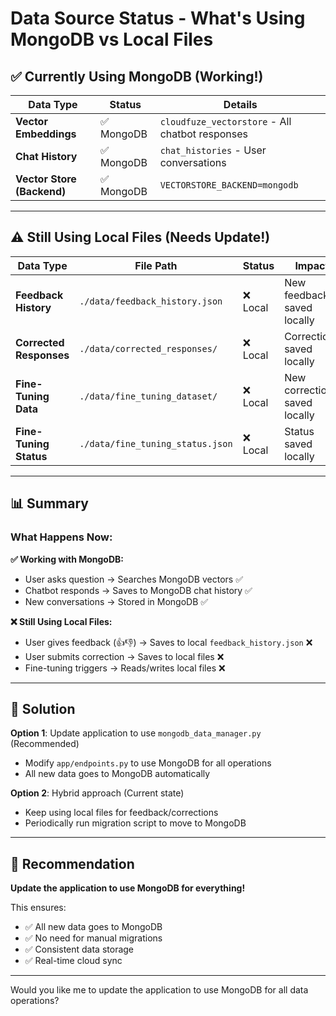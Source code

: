 # Data Source Status - What's Using MongoDB vs Local Files

## ✅ **Currently Using MongoDB** (Working!)

| Data Type | Status | Details |
|-----------|--------|---------|
| **Vector Embeddings** | ✅ MongoDB | `cloudfuze_vectorstore` - All chatbot responses |
| **Chat History** | ✅ MongoDB | `chat_histories` - User conversations |
| **Vector Store (Backend)** | ✅ MongoDB | `VECTORSTORE_BACKEND=mongodb` |

---

## ⚠️ **Still Using Local Files** (Needs Update!)

| Data Type | File Path | Status | Impact |
|-----------|-----------|--------|--------|
| **Feedback History** | `./data/feedback_history.json` | ❌ Local | New feedback saved locally |
| **Corrected Responses** | `./data/corrected_responses/` | ❌ Local | Corrections saved locally |
| **Fine-Tuning Data** | `./data/fine_tuning_dataset/` | ❌ Local | New corrections saved locally |
| **Fine-Tuning Status** | `./data/fine_tuning_status.json` | ❌ Local | Status saved locally |

---

## 📊 **Summary**

### What Happens Now:

**✅ Working with MongoDB:**
- User asks question → Searches MongoDB vectors ✅
- Chatbot responds → Saves to MongoDB chat history ✅
- New conversations → Stored in MongoDB ✅

**❌ Still Using Local Files:**
- User gives feedback (👍👎) → Saves to local `feedback_history.json` ❌
- User submits correction → Saves to local files ❌
- Fine-tuning triggers → Reads/writes local files ❌

---

## 🔧 **Solution**

**Option 1**: Update application to use `mongodb_data_manager.py` (Recommended)
- Modify `app/endpoints.py` to use MongoDB for all operations
- All new data goes to MongoDB automatically

**Option 2**: Hybrid approach (Current state)
- Keep using local files for feedback/corrections
- Periodically run migration script to move to MongoDB

---

## 🎯 **Recommendation**

**Update the application to use MongoDB for everything!**

This ensures:
- ✅ All new data goes to MongoDB
- ✅ No need for manual migrations
- ✅ Consistent data storage
- ✅ Real-time cloud sync

---

Would you like me to update the application to use MongoDB for all data operations?



